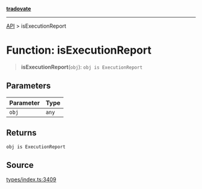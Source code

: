 [**tradovate**](../README.md)

***

[API](../API.md) > isExecutionReport

# Function: isExecutionReport

> **isExecutionReport**(`obj`): `obj is ExecutionReport`

## Parameters

| Parameter | Type |
| :------ | :------ |
| `obj` | `any` |

## Returns

`obj is ExecutionReport`

## Source

[types/index.ts:3409](https://github.com/cgilly2fast/tradovate-typescript/blob/b1caea5/src/types/index.ts#L3409)
